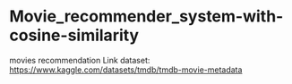 # Movie_recommender_system-with-cosine-similarity
movies recommendation
Link dataset: https://www.kaggle.com/datasets/tmdb/tmdb-movie-metadata
